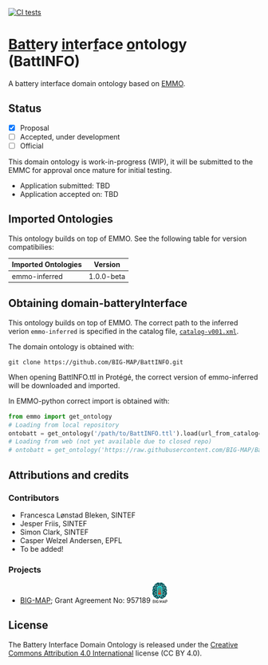 [![CI tests](https://github.com/emmo-repo/domain-crystallography/workflows/CI%20tests/badge.svg)](https://github.com/emmo-repo/domain-crystallography/actions/)


<ins>Batt</ins>ery <ins>in</ins>ter<ins>f</ins>ace <ins>o</ins>ntology (BattINFO)
=================================================================================
A battery interface domain ontology based on [EMMO][1]. 


Status
------
- [x] Proposal
- [ ] Accepted, under development
- [ ] Official

This domain ontology is work-in-progress (WIP), it will be submitted to the EMMC for approval once mature for initial testing.

* Application submitted: TBD
* Application accepted on: TBD


Imported Ontologies
-------------------
This ontology builds on top of EMMO.
See the following table for version compatibilies:

| Imported Ontologies | Version           |
| ------------------- | ----------------- |
| emmo-inferred       | 1.0.0-beta        |


Obtaining domain-batteryInterface
--------------------------------
This ontology builds on top of EMMO.
The correct path to the inferred verion `emmo-inferred` is specified in the catalog file, [`catalog-v001.xml`](catalog-v001.xml).

The domain ontology is obtained with:

```console
git clone https://github.com/BIG-MAP/BattINFO.git
```

When opening BattINFO.ttl in Protégé, the correct version of emmo-inferred will be downloaded and imported.

In EMMO-python correct import is obtained with:

```python
from emmo import get_ontology
# Loading from local repository
ontobatt = get_ontology('/path/to/BattINFO.ttl').load(url_from_catalog=True)
# Loading from web (not yet available due to closed repo)
# ontobatt = get_ontology('https://raw.githubusercontent.com/BIG-MAP/BattINFO/master/BattINFO.ttl').load()
```


Attributions and credits
------------------------

### Contributors
- Francesca Lønstad Bleken, SINTEF
- Jesper Friis, SINTEF
- Simon Clark, SINTEF
- Casper Welzel Andersen, EPFL
- To be added!

### Projects
- [BIG-MAP](http://www.big-map.eu/);
  Grant Agreement No: 957189
  <img src="bigmap.png" alt="BIG-MAP" width="30">


License
-------
The Battery Interface Domain Ontology is released under the [Creative Commons Attribution 4.0 International](https://creativecommons.org/licenses/by/4.0/legalcode) license (CC BY 4.0).


[1]: https://github.com/emmo-repo/EMMO
